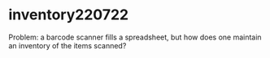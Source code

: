 # inventory220722
Problem: a barcode scanner fills a spreadsheet, but how does one maintain an inventory of the items scanned?

